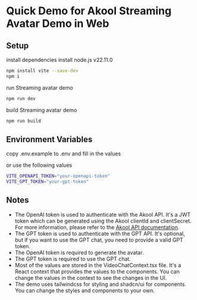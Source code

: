 # Quick Demo for Akool Streaming Avatar Demo in Web

## Setup

install dependencies 
install node.js v22.11.0

```bash
npm install vite --save-dev
npm i
```

run Streaming avatar demo

```bash
npm run dev
```

build Streaming avatar demo

```bash
npm run build
```


## Environment Variables

copy .env.example to .env and fill in the values

or use the following values

```bash
VITE_OPENAPI_TOKEN="your-openapi-token"
VITE_GPT_TOKEN="your-gpt-token"
```

## Notes


- The OpenAI token is used to authenticate with the Akool API. It's a JWT token which can be generated using the Akool clientId and clientSecret. For more information, please refer to the [Akool API documentation](https://docs.akool.io/authentication/usage#get-the-token).
- The GPT token is used to authenticate with the GPT API. It's optional, but if you want to use the GPT chat, you need to provide a valid GPT token.
- The OpenAI token is required to generate the avatar.
- The GPT token is required to use the GPT chat.
- Most of the values are stored in the VideoChatContext.tsx file. It's a React context that provides the values to the components. You can change the values in the context to see the changes in the UI.
- The demo uses tailwindcss for styling and shadcn/ui for components. You can change the styles and components to your own.